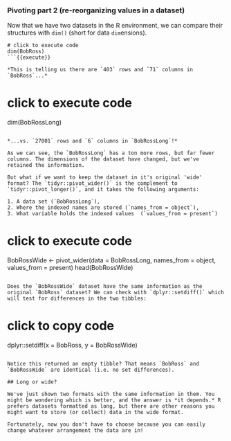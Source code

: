 ### Pivoting part 2 (re-reorganizing values in a dataset)

Now that we have two datasets in the R environment, we can compare their structures with `dim()` (short for data `dim`ensions).

```
# click to execute code
dim(BobRoss)
```{{execute}}

*This is telling us there are `403` rows and `71` columns in `BobRoss`...*

```
# click to execute code
dim(BobRossLong)
```{{execute}}

*...vs. `27001` rows and `6` columns in `BobRossLong`!*

As we can see, the `BobRossLong` has a ton more rows, but far fewer columns. The dimensions of the dataset have changed, but we've retained the information.

But what if we want to keep the dataset in it's original 'wide' format? The `tidyr::pivot_wider()` is the complement to `tidyr::pivot_longer()`, and it takes the following arguments:

1. A data set (`BobRossLong`),
2. Where the indexed names are stored (`names_from = object`),  
3. What variable holds the indexed values  (`values_from = present`)

```
# click to execute code
BobRossWide <- pivot_wider(data = BobRossLong,
                      names_from = object,
                      values_from = present)
head(BobRossWide)
```{{execute}}

Does the `BobRossWide` dataset have the same information as the original `BobRoss` dataset? We can check with `dplyr::setdiff()` which will test for differences in the two tibbles:

```
# click to copy code
dplyr::setdiff(x = BobRoss, y = BobRossWide)
```{{execute}}

Notice this returned an empty tibble? That means `BobRoss` and `BobRossWide` are identical (i.e. no set differences).

## Long or wide?

We've just shown two formats with the same information in them. You might be wondering which is better, and the answer is *it depends.* R prefers datasets formatted as long, but there are other reasons you might want to store (or collect) data in the wide format.

Fortunately, now you don't have to choose because you can easily change whatever arrangement the data are in!
